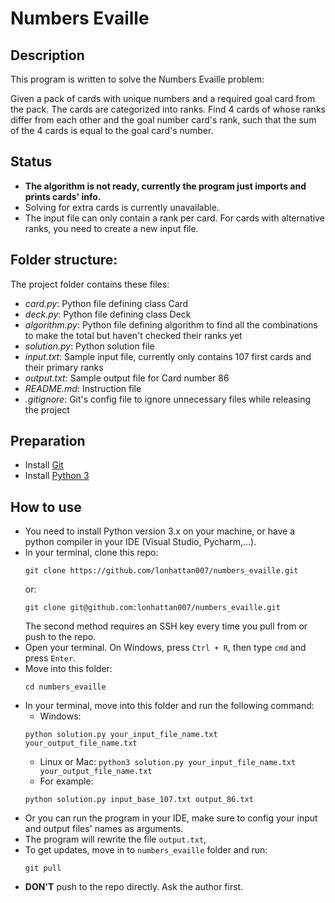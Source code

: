 # Numbers Evaille

## Description

This program is written to solve the Numbers Evaille problem:

Given a pack of cards with unique numbers and a required goal card from the pack. The cards are categorized into ranks. Find 4 cards of whose ranks differ from each other and the goal number card's rank, such that the sum of the 4 cards is equal to the goal card's number.

## Status

- __The algorithm is not ready, currently the program just imports and prints cards' info.__
- Solving for extra cards is currently unavailable.
- The input file can only contain a rank per card. For cards with alternative ranks, you need to create a new input file.

## Folder structure:

The project folder contains these files:

- _card.py_: Python file defining class Card
- _deck.py_: Python file defining class Deck
- _algorithm.py_: Python file defining algorithm to find all the combinations to make the total but haven't checked their ranks yet
- _solution.py_: Python solution file
- _input.txt_: Sample input file, currently only contains 107 first cards and their primary ranks
- _output.txt_: Sample output file for Card number 86
- _README.md_: Instruction file
- _.gitignore_: Git's config file to ignore unnecessary files while releasing the project

## Preparation

- Install [Git](https://git-scm.com/download/win)
- Install [Python 3](https://www.python.org/downloads/release/python-3100/)

## How to use

- You need to install Python version 3.x on your machine, or have a python compiler in your IDE (Visual Studio, Pycharm,...).
- In your terminal, clone this repo:
    ```
    git clone https://github.com/lonhattan007/numbers_evaille.git
    ```
    or: 
    ```
    git clone git@github.com:lonhattan007/numbers_evaille.git
    ```
    The second method requires an SSH key every time you pull from or push to the repo.
- Open your terminal. On Windows, press `Ctrl + R`, then type `cmd` and press `Enter`.
- Move into this folder:
    ```
    cd numbers_evaille
    ```
- In your terminal, move into this folder and run the following command:
    - Windows: 
    ```
    python solution.py your_input_file_name.txt your_output_file_name.txt
    ```
    - Linux or Mac: 
    ```python3 solution.py your_input_file_name.txt your_output_file_name.txt```
    - For example:
    ```
    python solution.py input_base_107.txt output_86.txt
    ```
- Or you can run the program in your IDE, make sure to config your input and output files' names as arguments.
- The program will rewrite the file `output.txt`, 
- To get updates, move in to `numbers_evaille` folder and run:
    ```
    git pull
    ```
- __DON'T__ push to the repo directly. Ask the author first.